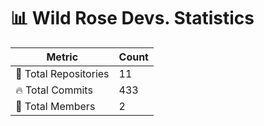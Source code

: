 # 📊 Wild Rose Devs. Statistics

| Metric            | Count |
|------------------|------|
| 📂 Total Repositories | 11 |
| 🔥 Total Commits   | 433 |
| 👥 Total Members   | 2 |


